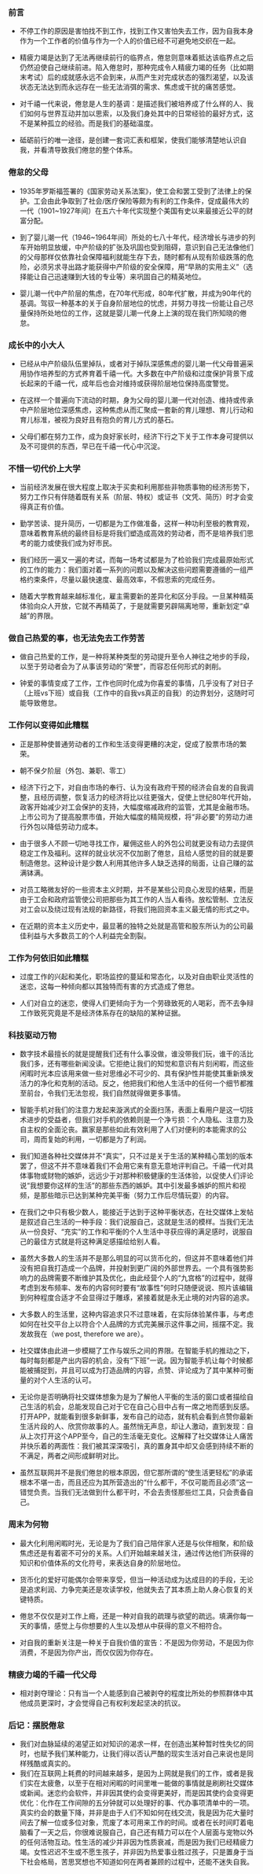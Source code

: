 ### 前言

- 不停工作的原因是害怕找不到工作，找到工作又害怕失去工作，因为自我本身作为一个工作者的价值与作为一个人的价值已经不可避免地交织在一起。

- 精疲力竭是达到了无法再继续前行的临界点，倦怠则意味着抵达该临界点之后仍然迫使自己继续前进。陷入倦怠时，那种完成令人精疲力竭的任务（比如期末考试）后的成就感永远不会到来，从而产生对完成状态的强烈渴望，以及该状态无法达到而永远存在一些无法消弭的需求、焦虑或干扰的痛苦感觉。

- 对千禧一代来说，倦怠是人生的基调：是描述我们被培养成了什么样的人、我们如何与世界互动并加以思索，以及我们身处其中的日常经验的最好方式，这不是某种孤立的经验。而是我们的基础温度。

- 砥砺前行的唯一途径，是创建一套词汇表和框架，使我们能够清楚地认识自我，并看清导致我们倦怠的整个体系。

### 倦怠的父母

- 1935年罗斯福签署的《国家劳动关系法案》，使工会和罢工受到了法律上的保护。工会由此争取到了社会/医疗保险等颇为有利的工作条件，促成最伟大的一代（1901~1927年间）在五六十年代实现整个美国有史以来最接近公平的财富分配。

- 到了婴儿潮一代（1946~1964年间）所处的七八十年代，经济增长与进步的列车开始明显放缓，中产阶级的扩张及巩固也受到阻碍，意识到自己无法像他们的父母那样仅依靠社会保障福利就能生存下去，随时都有从现有阶级跌落的危险，必须另求寻出路才能获得中产阶级的安全保障，用“早熟的实用主义”（选择能让自己迅速赚到大钱的专业等）来巩固自己的精英地位。

- 婴儿潮一代中产阶层的焦虑，在70年代形成，80年代扩散，并成为90年代的基调。驾驭一种基本的关于自身阶层地位的忧虑，并努力寻找一份能让自己尽量保持所处地位的工作，这就是婴儿潮一代身上上演的现在我们所知晓的倦怠。

### 成长中的小大人

- 已经从中产阶级队伍里掉队，或者对于掉队深感焦虑的婴儿潮一代父母普遍采用协作培养型的方式养育着千禧一代。大多数在中产阶级和过度保护背景下成长起来的千禧一代，成年后也会对维持或获得阶层地位保持高度警觉。

- 在这样一个普遍向下流动的时期，身为父母的婴儿潮一代对创造、维持或传承中产阶层地位深感焦虑，这种焦虑从而汇聚成一套新的育儿理想、育儿行动和育儿标准，被视为良好且有抱负的育儿方式的基石。

- 父母们都在努力工作，成为良好家长时，经济下行之下关于工作本身可提供以及不可提供的东西，早已在千禧一代心中沉淀。

### 不惜一切代价上大学

- 当前经济发展在很大程度上取决于买卖和利用那些非物质事物的经济形势下，努力工作只有伴随着既有关系（阶层、特权）或证书（文凭、简历）时才会变得真正有价值。

- 勤学苦读、提升简历，一切都是为工作做准备，这样一种功利至极的教育观，意味着教育系统的最终目标是将我们塑造成高效的劳动者，而不是培养我们思考的能力或使我们成为好市民。

- 我们经历一遍又一遍的考试，而每一场考试都是为了检验我们完成最原始形式的工作的能力：我们面对着一系列的问题以及解决这些问题需要遵循的一组严格约束条件，尽量以最快速度、最高效率，不假思索的完成任务。

- 随着大学教育越来越标准化，雇主需要新的差异化和区分手段。一旦某种精英体验向众人开放，它就不再精英了，于是就需要另辟隔离地带，重新划定“卓越”的界限。

### 做自己热爱的事，也无法免去工作劳苦

- 做自己热爱的工作，是一种将某种类型的劳动提升至令人神往之地步的手段，以至于劳动者会为了从事该劳动的“荣誉”，而容忍任何形式的剥削。

- 钟爱的事情变成了工作，工作也同时化成为你喜爱的事情，几乎没有了对日子（上班vs下班）或自我（工作中的自我vs真正的自我）的边界划分，这随时可能导致倦怠。

### 工作何以变得如此糟糕

- 正是那种使普通劳动者的工作和生活变得更糟的决定，促成了股票市场的繁荣。

- 朝不保夕阶层（外包、兼职、零工）

- 经济下行之下，对自由市场的奉行、认为没有政府干预的经济会自发的自我调整，且经历调整，恢复活力的经济将比以往更强大，促使上世纪80年代开始，政客开始减少对工会保护的支持，大幅度缩减政府的监管，尤其是金融市场。上市公司为了提高股票市值，开始大幅度的精简规模，将“非必要”的劳动力进行外包以降低劳动力成本。

- 由于很多人不顾一切地寻找工作，雇佣这些人的外包公司就更没有动力去提供稳定工作及福利。这样的就业状况不仅加剧了倦怠，且给人感觉的目的就是要制造倦怠。这种设计是少数人利用其他许多人缺乏选择的局面，让自己赚的盆满钵满。

- 对员工略微友好的一些资本主义时期，并不是某些公司良心发现的结果，而是由于工会和政府监管使公司把那些为其工作的人当人看待。放松管制、立法反对工会以及绕过现有法规的新路径，将我们拖回资本主义最无情的形式之中。

- 在近期的资本主义历史中，最显著的独特之处就是高管和股东所认为的公司最佳利益与大多数员工的个人利益完全割裂。

### 工作为何依旧如此糟糕

- 过度工作的兴起和美化，职场监控的蔓延和常态化，以及对自由职业灵活性的迷恋，这每一种倾向都以其独特而有害的方式造成了倦怠。

- 人们对自立的迷恋，使得人们更倾向于为一个劳碌致死的人喝彩，而不去争辩工作致死究竟是不是经济体系存在的缺陷的某种证据。

### 科技驱动万物

- 数字技术最擅长的就是提醒我们还有什么事没做，谁没带我们玩，谁干的活比我们多，还有哪些新闻没读。它拒绝让我们的知觉和意识有片刻闲暇，而这些闲暇时光本应该用来做一些对思维必不可少的、具有保护性并能使其重新焕发活力的净化和克制的活动。反之，他把我们和他人生活中的任何一个细节都推至前台，令我们无法忽视，我们自然就得做更多事情。

- 智能手机对我们的注意力发起来漩涡式的全面扫荡，表面上看用户是这一切技术进步的受益者，但我们对手机的依赖则是一个净亏损：个人隐私、注意力及自主权的全面沦丧。赢家是那些如此有效利用了人们对便利的本能需求的公司，周而复始的利用，一切都是为了利润。

- 我们知道各种社交媒体并不“真实”，只不过是关于生活的某种精心策划的版本罢了，但这不并不意味着我们不会用它来有意无意地评判自己。千禧一代对具体事物或财物的嫉妒，远远少于对那种积极健康的生活体验，以促使人们评论说“我想要你这样的生活”的那些东西的嫉妒。其中引发最多嫉妒的照片和视频，是那些暗示已达到某种完美平衡（努力工作后尽情玩耍）的内容。

- 在我们之中只有极少数人，能接近于达到于这种平衡状态，在社交媒体上发帖是叙述自己生活的一种手段：我们说服自己，这就是生活的模样。当我们无法从一份良好、“充实”的工作和平衡的个人生活中寻获应得的满足感时，说服自己的最佳方式就是将这种满足感描绘给别人看。

- 虽然大多数人的生活并不是那么明显的可以货币化的，但这并不意味着他们并没有把自我打造成一个品牌，并投射到更广阔的外部世界去。一个具有强势影响力的品牌需要不断维护其及优化，由此经营个人的“九宫格”的过程中，就得考虑到发布频率、发布的内容何时要有“故事性”何时只随便说说、照片该编辑到何种程度合适才不会显得过于雕琢，紧接着就是永无止境的对内容的追求。

- 大多数人的生活里，这种内容追求只不过意味着，在实际体验某件事，与考虑如何在社交平台上以符合个人品牌的方式完美展示这件事之间，摇摆不定。我发故我在（we post, therefore we are）。

- 社交媒体由此进一步模糊了工作与娱乐之间的界限。在智能手机的推动之下，每时每刻都是产出内容的机会，没有“下班”一说。因为智能手机让每个时候都能被捕捉到，并且可以成为打造品牌的内容，点赞、评论成为了其中某种可衡量的对个人生活的认可。

- 无论你是否明确将社交媒体想象为是为了解他人平衡的生活的窗口或者描绘自己生活的机会，总能发现自己对于它在自己心目中占有一席之地而感到反感。打开APP，就能看到很多新鲜事，发布自己的动态，就有机会看到点赞你最新生活片段的人、欣赏你故事的人。虽然悄无声息，却让人激动，直到发现：自从上次打开这个APP至今，自己的生活毫无变化。这解释了社交媒体让人痛苦并快乐着的两面性：我们被其深深吸引，真的置身其中却又会感到持续不断的不满足，两者之间形成鲜明对比。

- 虽然互联网并不是我们倦怠的根本原因，但它那所谓的“使生活更轻松”的承诺根本不堪一击，而且还应为其所营造出的“什么都干，不仅可能而且必须”这一错觉负责。当我们无法做到什么都干时，不会去责怪那些烂工具，只会责备自己。

### 周末为何物

- 最大化利用闲暇时光，无论是为了我们自己陪伴家人还是与伙伴相聚，和阶级焦虑还是有着密不可分的关系。人们开始越来越关注，通过传达他们所获得的知识和价值体系的文化符号，来表达自身的阶层地位。

- 货币化的爱好可能偶尔会带来享受，但当一种活动成为达成目的的手段，无论是追求利润、力争完美还是攻读学校，他就失去了其本质上助人身心恢复的关键特质。

- 倦怠不仅仅是对工作上瘾，还是一种对自我的疏理与欲望的疏远。填满你每一天的事情，感觉上与你想要的人生以及想从中获得的意义不相符合。

- 对自我的重新关注是一种关于自我价值的宣告：不是因为你劳动，不是因为你消费，不是因为你产出，而仅仅因为你存在。

### 精疲力竭的千禧一代父母

- 相对剥夺理论：只有当一个人能感到自己被剥夺的程度比所处的参照群体中其他成员更深时，才会觉得自己有权利发起坚决的抗议。

### 后记：摆脱倦怠

- 我们对血脉延续的渴望正如对知识的渴求一样，在创造出某种暂时性失忆的同时，也赋予我们某种能力，让我们得以否认严酷的现实生活对自己来说也是同样残酷或真实的。
- 我们在互联网上耗费的时间越来越多，是因为上网就是我们的工作，或者是我们实在太疲惫，以至于在相对闲暇的时间里唯一能做的事情就是刷刷社交媒体或新闻。迷恋约会软件，并非因其使约会变得更美好，而是因其使约会变得更优化：化作在工作间隙的五分钟就可以处理好的事、代办事项清单中的一项。真实约会的数量下降，并非是由于人们不知如何在线交流，我是因为花大量时间去了解一位或多位对象，荒废了本可用来工作的时间。或者在长时间盯着电脑看了一天之后，你很难说服自己，自己还有精力可以在个人层面与宠物以外的任何活物互动。性生活的减少并非因为性质衰减，而是因为我们已经精疲力竭。女性迟迟不生或不愿生孩子，并非因为热爱事业胜过孩子，只是置身于当下社会格局，苦思冥想也不知道如何在两者兼顾的过程中，还能不迷失自我。

